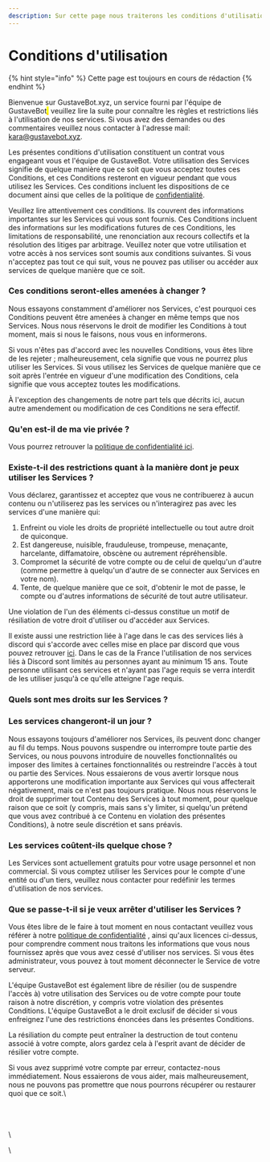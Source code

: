 ```yaml
---
description: Sur cette page nous traiterons les conditions d'utilisation du bot.
---
```


# Conditions d'utilisation

{% hint style="info" %}
Cette page est toujours en cours de rédaction
{% endhint %}

Bienvenue sur GustaveBot.xyz, un service fourni par l'équipe de GustaveBot<mark style="color:orange;">,</mark> veuillez lire la suite pour connaître les règles et restrictions liés à l'utilisation de nos services. Si vous avez des demandes ou des commentaires veuillez nous contacter à l'adresse mail: kara@gustavebot.xyz.

Les présentes conditions d'utilisation constituent un contrat vous engageant vous et l'équipe de GustaveBot. Votre utilisation des Services signifie de quelque manière que ce soit que vous acceptez toutes ces Conditions, et ces Conditions resteront en vigueur pendant que vous utilisez les Services. Ces conditions incluent les dispositions de ce document ainsi que celles de la politique de [confidentialité](https://docs.gustavebot.xyz/Informations/politique-de-confidentialite).

Veuillez lire attentivement ces conditions. Ils couvrent des informations importantes sur les Services qui vous sont fournis. Ces Conditions incluent des informations sur les modifications futures de ces Conditions, les limitations de responsabilité, une renonciation aux recours collectifs et la résolution des litiges par arbitrage. Veuillez noter que votre utilisation et votre accès à nos services sont soumis aux conditions suivantes. Si vous n'acceptez pas tout ce qui suit, vous ne pouvez pas utiliser ou accéder aux services de quelque manière que ce soit.

### Ces conditions seront-elles amenées à changer ?

Nous essayons constamment d'améliorer nos Services, c'est pourquoi ces Conditions peuvent être amenées à changer en même temps que nos Services. Nous nous réservons le droit de modifier les Conditions à tout moment, mais si nous le faisons, nous vous en informerons.

Si vous n'êtes pas d'accord avec les nouvelles Conditions, vous êtes libre de les rejeter ; malheureusement, cela signifie que vous ne pourrez plus utiliser les Services. Si vous utilisez les Services de quelque manière que ce soit après l'entrée en vigueur d'une modification des Conditions, cela signifie que vous acceptez toutes les modifications.

À l'exception des changements de notre part tels que décrits ici, aucun autre amendement ou modification de ces Conditions ne sera effectif.

### Qu'en est-il de ma vie privée ?

Vous pourrez retrouver la [politique de confidentialité ici](https://docs.gustavebot.xyz/Informations/politique-de-confidentialite).

### Existe-t-il des restrictions quant à la manière dont je peux utiliser les Services ?

Vous déclarez, garantissez et acceptez que vous ne contribuerez à aucun contenu ou n'utiliserez pas les services ou n'interagirez pas avec les services d'une manière qui:

1. Enfreint ou viole les droits de propriété intellectuelle ou tout autre droit de quiconque.
2. Est dangereuse, nuisible, frauduleuse, trompeuse, menaçante, harcelante, diffamatoire, obscène ou autrement répréhensible.
3. Compromet la sécurité de votre compte ou de celui de quelqu'un d'autre (comme permettre à quelqu'un d'autre de se connecter aux Services en votre nom).
4. Tente, de quelque manière que ce soit, d'obtenir le mot de passe, le compte ou d'autres informations de sécurité de tout autre utilisateur.

Une violation de l'un des éléments ci-dessus constitue un motif de résiliation de votre droit d'utiliser ou d'accéder aux Services.

Il existe aussi une restriction liée à l'age dans le cas des services liés à discord qui s'accorde avec celles mise en place par discord que vous pouvez retrouver [ici](https://support.discord.com/hc/en-us/community/posts/360050817374-Age-restriction). Dans le cas de la France l'utilisation de nos services liés à Discord sont limités au personnes ayant au minimum 15 ans. Toute personne utilisant ces services et n'ayant pas l'age requis se verra interdit de les utiliser jusqu'à ce qu'elle atteigne l'age requis.

### Quels sont mes droits sur les Services ? 

### &#x20;Les services changeront-il un jour  ?

Nous essayons toujours d'améliorer nos Services, ils peuvent donc changer au fil du temps. Nous pouvons suspendre ou interrompre toute partie des Services, ou nous pouvons introduire de nouvelles fonctionnalités ou imposer des limites à certaines fonctionnalités ou restreindre l'accès à tout ou partie des Services. Nous essaierons de vous avertir lorsque nous apporterons une modification importante aux Services qui vous affecterait négativement, mais ce n'est pas toujours pratique. Nous nous réservons le droit de supprimer tout Contenu des Services à tout moment, pour quelque raison que ce soit (y compris, mais sans s'y limiter, si quelqu'un prétend que vous avez contribué à ce Contenu en violation des présentes Conditions), à notre seule discrétion et sans préavis.

### Les services coûtent-ils quelque chose ?

Les Services sont actuellement gratuits pour votre usage personnel et non commercial. Si vous comptez utiliser les Services pour le compte d'une entité ou d'un tiers, veuillez nous contacter pour redéfinir les termes d'utilisation de nos services.

### Que se passe-t-il si je veux arrêter d'utiliser les Services ?

Vous êtes libre de le faire à tout moment en nous contactant veuillez vous référer à notre [politique de confidentialité](https://docs.gustavebot.xyz/Informations/politique-de-confidentialite) , ainsi qu'aux licences ci-dessus, pour comprendre comment nous traitons les informations que vous nous fournissez après que vous avez cessé d'utiliser nos services. Si vous êtes administrateur, vous pouvez à tout moment déconnecter le Service de votre serveur.

L'équipe GustaveBot est également libre de résilier (ou de suspendre l'accès à) votre utilisation des Services ou de votre compte pour toute raison à notre discrétion, y compris votre violation des présentes Conditions. L'équipe GustaveBot a le droit exclusif de décider si vous enfreignez l'une des restrictions énoncées dans les présentes Conditions.

La résiliation du compte peut entraîner la destruction de tout contenu associé à votre compte, alors gardez cela à l'esprit avant de décider de résilier votre compte.

Si vous avez supprimé votre compte par erreur, contactez-nous immédiatement. Nous essaierons de vous aider, mais malheureusement, nous ne pouvons pas promettre que nous pourrons récupérer ou restaurer quoi que ce soit.\


\
\
\
\


\


